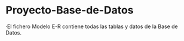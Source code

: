 # Proyecto-Base-de-Datos
·El fichero Modelo E-R contiene todas las tablas y datos de la Base de Datos.
